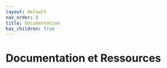 ```yaml
---
layout: default
nav_order: 8
title: Documentation
has_children: true
---
```


# Documentation et Ressources